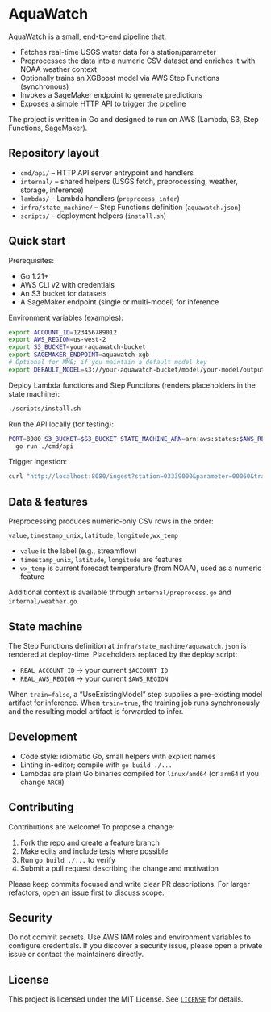 # AquaWatch

AquaWatch is a small, end-to-end pipeline that:

- Fetches real-time USGS water data for a station/parameter
- Preprocesses the data into a numeric CSV dataset and enriches it with NOAA weather context
- Optionally trains an XGBoost model via AWS Step Functions (synchronous)
- Invokes a SageMaker endpoint to generate predictions
- Exposes a simple HTTP API to trigger the pipeline

The project is written in Go and designed to run on AWS (Lambda, S3, Step Functions, SageMaker).

## Repository layout

- `cmd/api/` – HTTP API server entrypoint and handlers
- `internal/` – shared helpers (USGS fetch, preprocessing, weather, storage, inference)
- `lambdas/` – Lambda handlers (`preprocess`, `infer`)
- `infra/state_machine/` – Step Functions definition (`aquawatch.json`)
- `scripts/` – deployment helpers (`install.sh`)

## Quick start

Prerequisites:
- Go 1.21+
- AWS CLI v2 with credentials
- An S3 bucket for datasets
- A SageMaker endpoint (single or multi-model) for inference

Environment variables (examples):

```bash
export ACCOUNT_ID=123456789012
export AWS_REGION=us-west-2
export S3_BUCKET=your-aquawatch-bucket
export SAGEMAKER_ENDPOINT=aquawatch-xgb
# Optional for MME; if you maintain a default model key
export DEFAULT_MODEL=s3://your-aquawatch-bucket/model/your-model/output/model.tar.gz
```

Deploy Lambda functions and Step Functions (renders placeholders in the state machine):

```bash
./scripts/install.sh
```

Run the API locally (for testing):

```bash
PORT=8080 S3_BUCKET=$S3_BUCKET STATE_MACHINE_ARN=arn:aws:states:$AWS_REGION:$ACCOUNT_ID:stateMachine:aquawatch-pipeline \
  go run ./cmd/api
```

Trigger ingestion:

```bash
curl "http://localhost:8080/ingest?station=03339000&parameter=00060&train=false"
```

## Data & features

Preprocessing produces numeric-only CSV rows in the order:

```
value,timestamp_unix,latitude,longitude,wx_temp
```

- `value` is the label (e.g., streamflow)
- `timestamp_unix`, `latitude`, `longitude` are features
- `wx_temp` is current forecast temperature (from NOAA), used as a numeric feature

Additional context is available through `internal/preprocess.go` and `internal/weather.go`.

## State machine

The Step Functions definition at `infra/state_machine/aquawatch.json` is rendered at deploy-time.
Placeholders replaced by the deploy script:

- `REAL_ACCOUNT_ID` → your current `$ACCOUNT_ID`
- `REAL_AWS_REGION` → your current `$AWS_REGION`

When `train=false`, a “UseExistingModel” step supplies a pre-existing model artifact for inference.
When `train=true`, the training job runs synchronously and the resulting model artifact is forwarded to infer.

## Development

- Code style: idiomatic Go, small helpers with explicit names
- Linting in-editor; compile with `go build ./...`
- Lambdas are plain Go binaries compiled for `linux/amd64` (or `arm64` if you change `ARCH`)

## Contributing

Contributions are welcome! To propose a change:

1. Fork the repo and create a feature branch
2. Make edits and include tests where possible
3. Run `go build ./...` to verify
4. Submit a pull request describing the change and motivation

Please keep commits focused and write clear PR descriptions. For larger refactors, open an issue first to discuss scope.

## Security

Do not commit secrets. Use AWS IAM roles and environment variables to configure credentials. If you discover a security issue, please open a private issue or contact the maintainers directly.

## License

This project is licensed under the MIT License. See [`LICENSE`](LICENSE) for details.

